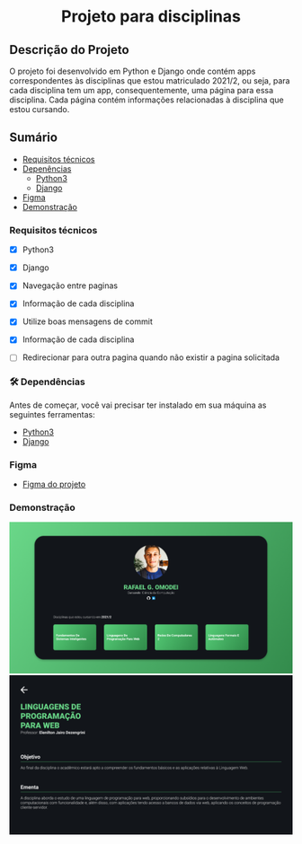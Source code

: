 <h1 align="center">Projeto para disciplinas</h1>

## Descrição do Projeto
O projeto foi desenvolvido em Python e Django onde contém apps correspondentes às disciplinas que estou matriculado 2021/2, ou seja,
para cada disciplina tem um app, consequentemente, uma página para essa disciplina. Cada página contém informações relacionadas
à disciplina que estou cursando.


## Sumário
<!--ts-->
   * [Requisitos técnicos](#requisite)
   * [Depenências](#dependency)
      * [Python3](#python3)
      * [Django](#django)
   * [Figma](#figma)
   * [Demonstração](#thanks)
<!--te-->

### Requisitos técnicos
- [x] Python3
- [x] Django
- [x] Navegação entre paginas
- [x] Informação de cada disciplina
- [x] Utilize boas mensagens de commit
- [x] Informação de cada disciplina
- [ ] Redirecionar para outra pagina quando não existir a pagina solicitada


### 🛠 Dependências
Antes de começar, você vai precisar ter instalado em sua máquina as seguintes ferramentas:
 - [Python3](https://www.python.org/downloads/)
 - [Django](https://www.djangoproject.com/download/)

### Figma
- [Figma do projeto](https://www.figma.com/file/1BQYgis0XnaVTG6iCA4rRF/Untitled?node-id=0%3A1)

### Demonstração

![Alt text](/img-illustration/Apresentacao.png?raw=true "home-figma")
![Alt text](/img-illustration/page2.png?raw=true "page-figma")
